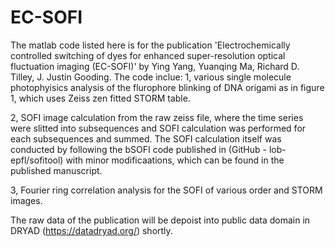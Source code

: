 # EC-SOFI
The matlab code listed here is for the publication 'Electrochemically controlled switching of dyes for enhanced super-resolution optical fluctuation imaging (EC-SOFI)' by Ying Yang, Yuanqing Ma, Richard D. Tilley, J. Justin Gooding. 
The code inclue:
1, various single molecule photophyisics analysis of the flurophore blinking of DNA origami as in figure 1, which uses Zeiss zen fitted STORM table.

2, SOFI image calculation from the raw zeiss file, where the time series were slitted into subsequences and SOFI calculation was performed for each subsequences and summed. The SOFI  calculation itself was conducted by following the bSOFI code published in (GitHub - lob-epfl/sofitool) with minor modificaations, which can be found in the published manuscript. 

3, Fourier ring correlation analysis for the SOFI of various order and STORM images. 

The raw data of the publication will be depoist into public data domain in DRYAD (https://datadryad.org/) shortly. 

